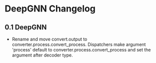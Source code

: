 # DeepGNN Changelog

## 0.1 DeepGNN

* Rename and move convert.output to converter.process.convert_process. Dispatchers make argument 'process' default to converter.process.convert_process and set the argument after decoder type.
